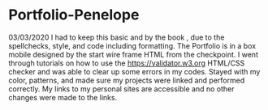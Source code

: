 # Portfolio-Penelope
03/03/2020
I had to keep this basic and by the book , due to the spellchecks, style, and code including formatting. 
The Portfolio is in a box mobile designed by the start wire frame HTML from the checkpoint. 
I went through tutorials on how to use the https://validator.w3.org HTML/CSS checker and was able to clear up some 
errors in my codes.   Stayed with my color, patterns, and made sure my projects were linked and performed correctly. 
My links to my personal sites are accessible and no other changes were made to the links.   


